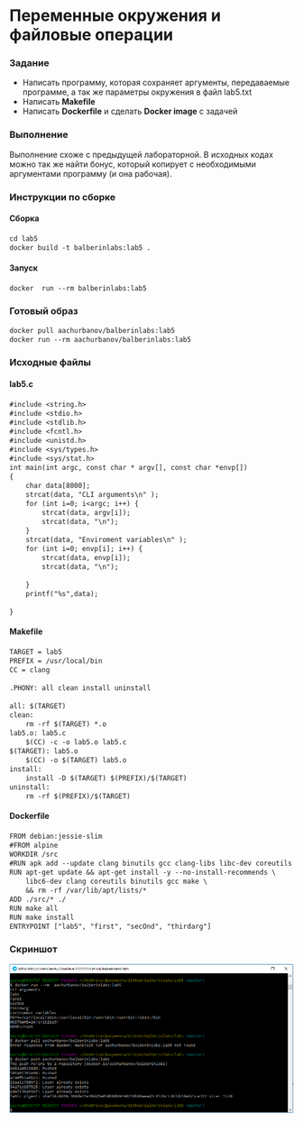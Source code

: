 # Переменные окружения и файловые операции

### Задание

* Написать программу, которая сохраняет аргументы, передаваемые программе, а так же параметры окружения в файл lab5.txt
* Написать **Makefile**
* Написать **Dockerfile** и сделать **Docker image** с задачей

### Выполнение

Выполнение схоже с предыдущей лабораторной. В исходных кодах можно так же найти бонус, который копирует с необходимыми аргументами программу (и она рабочая).

### Инструкции по сборке

#### Сборка

```
cd lab5
docker build -t balberinlabs:lab5 .
```
#### Запуск
`docker  run --rm balberinlabs:lab5`


### Готовый образ

```
docker pull aachurbanov/balberinlabs:lab5
docker run --rm aachurbanov/balberinlabs:lab5
```

### Исходные файлы

#### lab5.c

```
#include <string.h>
#include <stdio.h>
#include <stdlib.h>
#include <fcntl.h>
#include <unistd.h>
#include <sys/types.h>
#include <sys/stat.h>
int main(int argc, const char * argv[], const char *envp[])
{
    char data[8000];
    strcat(data, "CLI arguments\n" );
    for (int i=0; i<argc; i++) {
        strcat(data, argv[i]);
        strcat(data, "\n");
    }
    strcat(data, "Enviroment variables\n" );
    for (int i=0; envp[i]; i++) {
        strcat(data, envp[i]);
        strcat(data, "\n");
        
    }
    printf("%s",data);
    
}
```

#### Makefile

```
TARGET = lab5
PREFIX = /usr/local/bin
CC = clang

.PHONY: all clean install uninstall

all: $(TARGET)
clean:
	rm -rf $(TARGET) *.o
lab5.o: lab5.c
	$(CC) -c -o lab5.o lab5.c
$(TARGET): lab5.o
	$(CC) -o $(TARGET) lab5.o
install:
	install -D $(TARGET) $(PREFIX)/$(TARGET)
uninstall:
	rm -rf $(PREFIX)/$(TARGET)
```

#### Dockerfile

```
FROM debian:jessie-slim
#FROM alpine
WORKDIR /src
#RUN apk add --update clang binutils gcc clang-libs libc-dev coreutils
RUN apt-get update && apt-get install -y --no-install-recommends \
	libc6-dev clang coreutils binutils gcc make \
	&& rm -rf /var/lib/apt/lists/*
ADD ./src/* ./
RUN make all
RUN make install
ENTRYPOINT ["lab5", "first", "secOnd", "thirdarg"]
```

### Скриншот

![Screenshot](balberinlabs5.png)

